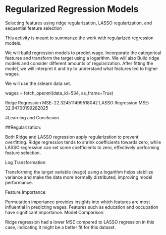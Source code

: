 # Regularized Regression Models
Selecting features using ridge regularization, LASSO regularization, and sequential feature selection

This activity is meant to summarize the work with regularized regression models. 

We will build regression models to predict wage. Incorporate the categorical features and transform the target using a logarithm.  We will also Build ridge models and consider different amounts of regularization. After fitting the model, we will interpret it and try to understand what features led to higher wages.

We will use the sklearn data set.

wages = fetch_openml(data_id=534, as_frame=True)

Ridge Regression MSE: 22.324511499518042
LASSO Regression MSE: 32.94700199282025

#Learning and Conclusion

##Regularization:

Both Ridge and LASSO regression apply regularization to prevent overfitting.
Ridge regression tends to shrink coefficients towards zero, while LASSO regression can set some coefficients to zero, effectively performing feature selection.

Log Transformation:

Transforming the target variable (wage) using a logarithm helps stabilize variance and make the data more normally distributed, improving model performance.

Feature Importance:

Permutation importance provides insights into which features are most influential in predicting wages.
Features such as education and occupation have significant importance.
Model Comparison:

Ridge regression had a lower MSE compared to LASSO regression in this case, indicating it might be a better fit for this dataset.
